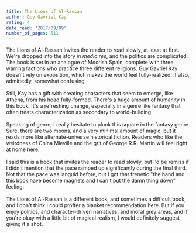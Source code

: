```yaml
---
title: The Lions of Al-Rassan
author: Guy Gavriel Kay
rating: 4
date_read: "2017/09/09"
number_of_pages: 511
---
```


The Lions of Al-Rassan invites the reader to read slowly, at least at first. We're dropped into the story <i>in media res</i>, and the politics are complicated. The book is set in an analogue of Moorish Spain, complete with three warring factions who practice three different religions. Guy Gavriel Kay doesn't rely on exposition, which makes the world feel fully-realized, if also, admittedly, somewhat confusing.<br/><br/>Still, Kay has a gift with creating characters that seem to emerge, like Athena, from his head fully-formed. There's a huge amount of humanity in this book. It's a refreshing change, especially in a genre like fantasy that often treats characterization as secondary to world-building.<br/><br/>Speaking of genre, I really hesitate to plunk this square in the fantasy genre. Sure, there are two moons, and a very minimal amount of magic, but it reads more like alternate-universe historical fiction. Readers who like the weirdness of China Mièville and the grit of George R.R. Martin will feel right at home here.<br/><br/>I said this is a book that invites the reader to read slowly, but I'd be remiss if I didn't mention that the pace ramped up significantly during the final third. Not that the pace was languid before, but I got that frenetic "the hand and this book have become magnets and I can't put the damn thing down" feeling. <br/><br/>The Lions of Al-Rassan is a different book, and sometimes a difficult book, and I don't think I could proffer a blanket recommendation here. But if you enjoy politics, and character-driven narratives, and moral grey areas, and if you're okay with a little bit of magical realism, I would definitely suggest giving it a shot.